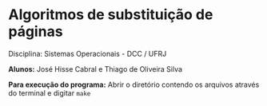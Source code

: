 # Algoritmos de substituição de páginas
Disciplina: Sistemas Operacionais - DCC / UFRJ


**Alunos:** José Hisse Cabral e Thiago de Oliveira Silva

**Para execução do programa:** Abrir o diretório contendo os arquivos através do terminal e digitar `make`
